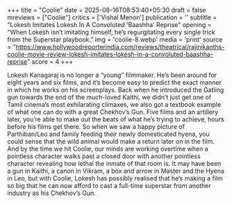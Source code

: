 +++
title = "Coolie"
date = 2025-08-16T08:53:40+05:30
draft = false
mreviews = ["Coolie"]
critics = ['Vishal Menon']
publication = ''
subtitle = "Lokesh Imitates Lokesh In A Convoluted 'Baashha' Reprise"
opening = "When Lokesh isn’t imitating himself, he’s regurgitating every single trick from the Superstar playbook."
img = 'coolie-8.webp'
media = 'print'
source = "https://www.hollywoodreporterindia.com/reviews/theatrical/rajinikanths-coolie-movie-review-lokesh-imitates-lokesh-in-a-convoluted-baashha-reprise"
score = 4
+++

Lokesh Kanagaraj is no longer a “young” filmmaker. He’s been around for eight years and six films, and it’s become easy to predict the exact manner in which he works on his screenplays. Back when he introduced the Gatling gun towards the end of the much-loved Kaithi, we didn’t just get one of Tamil cinema’s most exhilarating climaxes, we also got a textbook example of what one can do with a great Chekhov’s Gun. Five films and an artillery later, you’re able to make out the beats of what he’s trying to achieve, hours before his films get there. So when we saw a happy picture of Parthiban/Leo and family feeding their newly domesticated hyena, you could sense that the wild animal would make a return later on in the film. And by the time we hit Coolie, our minds are working overtime when a pointless character walks past a closed door with another pointless character revealing how lethal the inmate of that room is. It may have been a gun in Kaithi, a canon in Vikram, a box and arrow in Master and the Hyena in Leo, but with Coolie, Lokesh has possibly realised that he’s making a film so big that he can now afford to cast a full-time superstar from another industry as his Chekhov’s Gun.
